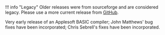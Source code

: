 !!! info "Legacy"
    Older releases were from sourceforge and are considered legacy. Please use a more current release from [GitHub](https://github.com/AppleCommander/AppleCommander).

Very early release of an Applesoft BASIC compiler; John Matthews' bug fixes have been incorporated; Chris Sebrell's fixes have been incorporated.

